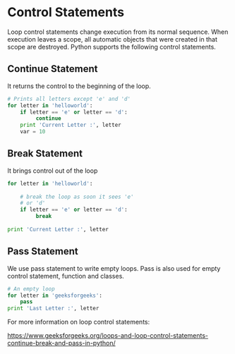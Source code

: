 # Control Statements

Loop control statements change execution from its normal sequence. When execution leaves a scope, all automatic objects that were created in that scope are destroyed. Python supports the following control statements.

## Continue Statement

It returns the control to the beginning of the loop.

```python
# Prints all letters except 'e' and 'd' 
for letter in 'helloworld':  
    if letter == 'e' or letter == 'd': 
         continue
    print 'Current Letter :', letter 
    var = 10
```

## Break Statement

It brings control out of the loop

```python
for letter in 'helloworld':  
  
    # break the loop as soon it sees 'e'  
    # or 'd' 
    if letter == 'e' or letter == 'd': 
         break
  
print 'Current Letter :', letter 
```

## Pass Statement

We use pass statement to write empty loops. Pass is also used for empty control statement, function and classes.

```python
# An empty loop 
for letter in 'geeksforgeeks': 
    pass
print 'Last Letter :', letter 
```

For more information on loop control statements:

https://www.geeksforgeeks.org/loops-and-loop-control-statements-continue-break-and-pass-in-python/
